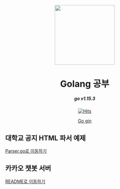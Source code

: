 <div align="center">
<p>
    <img width="190" src="https://www.seekpng.com/png/detail/399-3990193_building-a-go-web-app-from-scratch-to.png">
</p>
<h1>Golang 공부</h1>
    <h5>go v1.15.3</h5>

[![Hits](https://hits.seeyoufarm.com/api/count/incr/badge.svg?url=https%3A%2F%2Fgithub.com%2FAlfex4936%2FGolang-Studies&count_bg=%233D71C8&title_bg=%233D71C8&icon=google.svg&icon_color=%23FFFFFF&title=%3A&edge_flat=false)](https://hits.seeyoufarm.com)

[Go gin](https://github.com/gin-gonic/gin)

</div>

## 대학교 공지 HTML 파서 예제

[Parser.go로 이동하기](https://github.com/Alfex4936/Golang-Studies/blob/master/html/parser/AjouNoticeParser.go)

## 카카오 챗봇 서버

[README로 이동하기](https://github.com/Alfex4936/Golang-Studies/tree/master/html/gin_server/README.md)